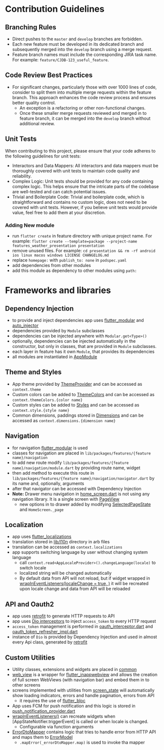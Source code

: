 # Contribution Guidelines

## Branching Rules

* Direct pushes to the `master` and `develop` branches are forbidden.
* Each new feature must be developed in its dedicated branch and subsequently merged into the `develop` branch using a merge request.
* Feature branch names must include the corresponding JIRA task name. For example: `feature/CJDB-123_useful_feature`.

## Code Review Best Practices

* For significant changes, particularly those with over 1000 lines of code, consider to split them into multiple merge requests within the feature branch. This approach enhances the code review process and ensures better quality control.
  * An exception is a refactoring or other non-functional changes.
  * Once these smaller merge requests reviewed and merged in to feature branch, it can be merged into the `develop` branch without additional review.

## Unit Tests
When contributing to this project, please ensure that your code adheres to the following guidelines for unit tests:
* Interactors and Data Mappers: All interactors and data mappers must be thoroughly covered with unit tests to maintain code quality and reliability.
* Complex Logic: Unit tests should be provided for any code containing complex logic. This helps ensure that the intricate parts of the codebase are well-tested and can catch potential issues.
* Trivial and Boilerplate Code: Trivial and boilerplate code, which is straightforward and contains no custom logic, does not need to be covered with unit tests. However, if you believe unit tests would provide value, feel free to add them at your discretion.


### Adding New module

- run `flutter create` in feature directory with unique project name. For
  example: `flutter create --template=package --project-name features_weather_presentation presentation`
- remove unused files. For
  example: `cd presentation && rm -rf android ios linux macos windows LICENSE CHANGELOG.md`
- replace `homepage:` with `publish_to: none` in `podspec.yaml`
- add dependencies from other modules
- add this module as dependency to other modules using `path:`


# Frameworks and libraries

## Dependency Injection
* to provide and inject dependencies app uses [flutter_modular](https://modular.flutterando.com.br/docs/flutter_modular/dependency-injection) and [auto_injector](https://pub.dev/packages/auto_injector)
* dependencies provided by `Module` subclasses
* dependencies can be injected anywhere with `Modular.get<Type>()`
* optionally, dependencies can be injected automatically in the constructor, but only in classes, that are provided in `Module` subclasses.
* each layer in feature has it own `Module`, that provides its dependencies
* all modules are instantiated in [AppModule](lib/app_module.dart)

## Theme and Styles
* App theme provided by [ThemeProvider](packages/common/presentation/lib/theme/theme_provider.dart) and can be accessed as `context.theme`
* Custom colors can be added to [ThemeColors](packages/common/presentation/lib/theme/theme_colors.dart) and can be accessed as `context.themeColors.{color name}`
* Custom styles can be added to [Styles](packages/common/presentation/lib/theme/styles.dart) and can be accessed as `context.style.{style name}`
* Common dimensions, paddings stored in [Dimensions](packages/common/presentation/lib/theme/dimensions.dart) and can be accessed as `context.dimensions.{dimension name}`

## Navigation
* for navigation [flutter_modular](https://modular.flutterando.com.br/docs/flutter_modular/navegation/) is used
* classes for navigation are placed in `lib/packages/features/{feature name}/navigation`
* to add new route modify `lib/packages/features/{feature name}/navigation/module.dart` by providing route name, widget
* then add method to execute this route in `lib/packages/features/{feature name}/navigation/navigator.dart` by its name and, optionally, arguments
* after that navigator can be accessed with Dependency Injection
* **Note:** Drawer menu navigation in [home_screen.dart](packages/features/home/presentation/lib/src/screens/home_screen.dart) is not using any navigation library. It is a single screen with [PageView](https://api.flutter.dev/flutter/widgets/PageView-class.html)
  * new options in to drawer added by modifying [SelectedPageState](packages/features/home/presentation/lib/src/data/selected_page_state.dart) and `HomeScreen._page`

## Localization
* app uses [flutter_localizations](https://docs.flutter.dev/ui/accessibility-and-internationalization/internationalization)
* translation stored in [lib/l10n](packages/features/home/presentation/lib/l10n) directory in arb files
* translation can be accessed as `context.localizations`
* app supports switching language by user without changing system language
  * call `context.read<AppLocaleProvider>().changeLanguage(locale)` to switch locale
  * localized string will be changed automatically
  * By default data from API will not reload, but if widget wrapped in [wrapInEventListeners(localeChange = true, )](packages/common/presentation/extensions/widget_listener.dart) it will be recreated upon locale change and data from API will be reloaded

## API and Oauth2
* app uses [retrofit](https://pub.dev/packages/retrofit) to generate HTTP requests to API
* app uses [Dio interceptors](https://pub.dev/packages/dio#interceptors) to inject `access_token` to every HTTP request
* `access_token` management is performed in [oauth_interceptor.dart](packages/common/data/lib/client/oauth_interceptor.dart) and [oauth_token_refresher_impl.dart](packages/common/data/lib/client/oauth_token_refresher_impl.dart)
* instance of `Dio` is provided by Dependency Injection and used in almost every Api class, generated by [retrofit](https://pub.dev/packages/retrofit)

## Custom Utilities
* Utility classes, extensions and widgets are placed in [common](packages/common/presentation/lib/widgets)
* [web_view](packages/features/webview/presentation/lib/src/widgets/web_view) is a wrapper for [flutter_inappwebview](https://pub.dev/packages/flutter_inappwebview) and allows the creation of full screen WebViews (with navigation bar) and embed them in to other screens
* screens implemented with utilities from [screen_state](packages/common/presentation/lib/widgets/screen_state/screen_state.dart) will automatically show loading indicators, errors and handle pagination, errors from API
  * it requires the use of [flutter_bloc](https://pub.dev/packages/flutter_bloc)
* App uses FCM for push notification and this logic is stored in [push_notification_provider.dart](packages/features/firebase_chat/presentation/lib/src/widgets/push_notification_provider.dart)
* [wrapInEventListeners()](packages/common/presentation/lib/extensions/widget_listener.dart) can recreate widgets when [AppStateNotifier.triggerEvent] is called or when locale is changed.
  * Configurable via function arguments
* [ErrorDtoMapper](packages/common/data/lib/mapper/error_dto_mapper.dart) contains logic that tries to handle error from HTTP API and maps them to [ErrorModel](packages/common/domain/lib/data/error_model.dart)
  * `.mapError(_errorDtoMapper.map)` is used to invoke tha mapper